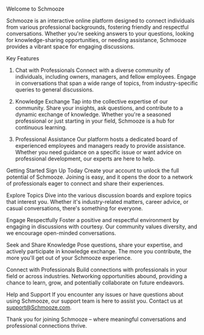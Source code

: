 Welcome to Schmooze 

Schmooze is an interactive online platform designed to connect individuals from various professional backgrounds, fostering friendly and respectful conversations. Whether you're seeking answers to your questions, looking for knowledge-sharing opportunities, or needing assistance, Schmooze provides a vibrant space for engaging discussions.

Key Features
1. Chat with Professionals
Connect with a diverse community of individuals, including owners, managers, and fellow employees. Engage in conversations that span a wide range of topics, from industry-specific queries to general discussions.

2. Knowledge Exchange
Tap into the collective expertise of our community. Share your insights, ask questions, and contribute to a dynamic exchange of knowledge. Whether you're a seasoned professional or just starting in your field, Schmooze is a hub for continuous learning.

3. Professional Assistance
Our platform hosts a dedicated board of experienced employees and managers ready to provide assistance. Whether you need guidance on a specific issue or want advice on professional development, our experts are here to help.

Getting Started
Sign Up Today
Create your account to unlock the full potential of Schmooze. Joining is easy, and it opens the door to a network of professionals eager to connect and share their experiences.

Explore Topics
Dive into the various discussion boards and explore topics that interest you. Whether it's industry-related matters, career advice, or casual conversations, there's something for everyone.

Engage Respectfully
Foster a positive and respectful environment by engaging in discussions with courtesy. Our community values diversity, and we encourage open-minded conversations.

Seek and Share Knowledge
Pose questions, share your expertise, and actively participate in knowledge exchange. The more you contribute, the more you'll get out of your Schmooze experience.

Connect with Professionals
Build connections with professionals in your field or across industries. Networking opportunities abound, providing a chance to learn, grow, and potentially collaborate on future endeavors.

Help and Support
If you encounter any issues or have questions about using Schmooze, our support team is here to assist you. Contact us at support@Schmooze.com.

Thank you for joining Schmooze – where meaningful conversations and professional connections thrive.